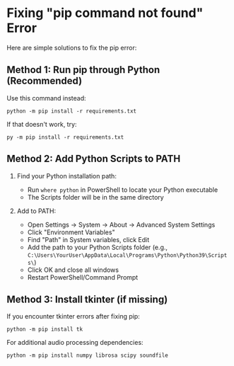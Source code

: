 # Fixing "pip command not found" Error

Here are simple solutions to fix the pip error:

## Method 1: Run pip through Python (Recommended)

Use this command instead:
```
python -m pip install -r requirements.txt
```

If that doesn't work, try:
```
py -m pip install -r requirements.txt
```

## Method 2: Add Python Scripts to PATH

1. Find your Python installation path:
   - Run `where python` in PowerShell to locate your Python executable
   - The Scripts folder will be in the same directory

2. Add to PATH:
   - Open Settings → System → About → Advanced System Settings
   - Click "Environment Variables"
   - Find "Path" in System variables, click Edit
   - Add the path to your Python Scripts folder (e.g., `C:\Users\YourUser\AppData\Local\Programs\Python\Python39\Scripts\`)
   - Click OK and close all windows
   - Restart PowerShell/Command Prompt

## Method 3: Install tkinter (if missing)

If you encounter tkinter errors after fixing pip:

```
python -m pip install tk
```

For additional audio processing dependencies:
```
python -m pip install numpy librosa scipy soundfile
``` 